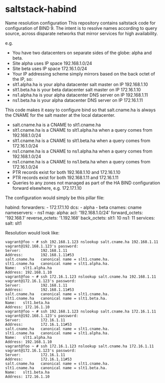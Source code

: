 # saltstack-habind
Name resolution configuration
This repository contains saltstack code for configuration of BIND 9.
The intent is to resolve names according to query source, across disparate networks that mirror services for high availability.

e.g.

- You have two datacenters on separate sides of the globe: alpha and beta. 
- Site alpha uses IP space 192.168.1.0/24
- Site beta uses IP space 172.16.1.0/24
- Your IP addressing scheme simply mirrors based on the back octet of the IP, so:
- slt1.alpha.ha is your alpha datacenter salt master on IP 192.168.1.10
- slt1.beta.ha is your beta datacenter salt master on IP 172.16.1.10
- ns1.alpha.ha is your alpha datacenter DNS server on IP 192.168.1.11
- ns1.beta.ha is your alpha datacenter DNS server on IP 172.16.1.11

This code makes it easy to configure bind so that salt.cname.ha is always the CNAME for the salt master at the local datacenter.
- salt.cname.ha is a CNAME to slt1.cname.ha
- slt1.cname.ha is a CNAME to slt1.alpha.ha when a query comes from 192.168.1.0/24
- slt1.cname.ha is a CNAME to slt1.beta.ha when a query comes from 172.16.1.0/24
- ns1.cname.ha is a CNAME to ns1.alpha.ha when a query comes from 192.168.1.0/24
- ns1.cname.ha is a CNAME to ns1.beta.ha when a query comes from 172.16.1.0/24
- PTR records exist for both 192.168.1.10 and 172.16.1.10
- PTR records exist for both 192.168.1.11 and 172.16.1.11
- Queries to any zones not managed as part of the HA BIND configuration forward elsewhere, e.g. 172.17.1.10

The configuration would simply be this pillar file:

habind:
  forwarders:
    - 172.17.1.10
  dcs:
    - alpha
    - beta
  cnames: cname
  nameservers:
    - ns1
  map:
    alpha:
      acl: '192.168.1.0/24'
      forward_octets: '192.168.1'
      reverse_octets: '1.192.168'
    back_octets:
      slt1: 10
      ns1: 11
    services:
      salt: slt1

Resolution would look like:
```
vagrant@foo ~ # ssh 192.168.1.123 nslookup salt.cname.ha 192.168.1.11
vagrant@192.168.1.123's password:
Server:         192.168.1.11
Address:        192.168.1.11#53
salt.cname.ha   canonical name = slt1.cname.ha.
slt1.cname.ha   canonical name = slt1.alpha.ha.
Name:   slt1.alpha.ha
Address: 192.168.1.10
vagrant@foo ~ # ssh 172.16.1.123 nslookup salt.cname.ha 192.168.1.11
vagrant@172.16.1.123's password:
Server:         192.168.1.11
Address:        192.168.1.11#53
salt.cname.ha   canonical name = slt1.cname.ha.
slt1.cname.ha   canonical name = slt1.beta.ha.
Name:   slt1.beta.ha
Address: 172.16.1.10
vagrant@foo ~ # ssh 192.168.1.123 nslookup salt.cname.ha 172.16.1.11
vagrant@192.168.1.123's password:
Server:         172.16.1.11
Address:        172.16.1.11#53
salt.cname.ha   canonical name = slt1.cname.ha.
slt1.cname.ha   canonical name = slt1.alpha.ha.
Name:   slt1.alpha.ha
Address: 192.168.1.10
vagrant@foo ~ # ssh 172.16.1.123 nslookup salt.cname.ha 172.16.1.11
vagrant@172.16.1.123's password:
Server:         172.16.1.11
Address:        172.16.1.11#53
salt.cname.ha   canonical name = slt1.cname.ha.
slt1.cname.ha   canonical name = slt1.beta.ha.
Name:   slt1.beta.ha
Address: 172.16.1.10
```
